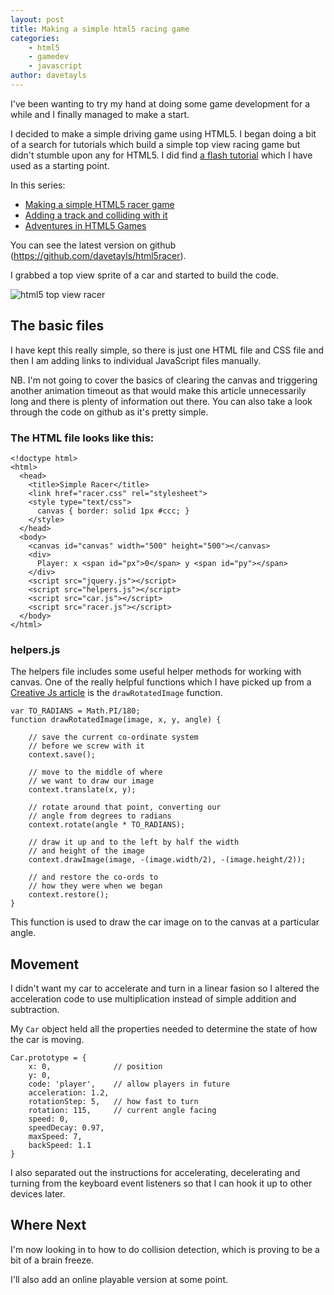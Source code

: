 ```yaml
---
layout: post
title: Making a simple html5 racing game
categories:
    - html5
    - gamedev
    - javascript
author: davetayls
---
```


I've been wanting to try my hand at doing some game development for a while and I finally managed to make a start.

I decided to make a simple driving game using HTML5. I began doing a bit of a search for tutorials which build a simple top view racing game but didn't stumble upon any for HTML5. I did find [a flash tutorial](http://www.emanueleferonato.com/2007/05/15/create-a-flash-racing-game-tutorial/) which I have used as a starting point.

In this series:

 - [Making a simple HTML5 racer game](/blog/2012/11/27/making-a-simple-html5-racing-game/)
 - [Adding a track and colliding with it](/blog/2013/02/19/adding-a-track-and-colliding-with-it/)
 - [Adventures in HTML5 Games](/blog/2013/03/25/adventures-in-html5-games-akqa-anoraks)

You can see the latest version on github (<https://github.com/davetayls/html5racer>).

I grabbed a top view sprite of a car and started to build the code.

![html5 top view racer](https://lh4.googleusercontent.com/-gN4Z6GZyw0I/UBh0dE3XkYI/AAAAAAAArOQ/sLmurCojpWg/s800/Screen%2520Shot%25202012-07-22%2520at%252013.51.57.png)

The basic files
--

I have kept this really simple, so there is just one HTML file and CSS file and then I am adding links to individual JavaScript files manually.

NB. I'm not going to cover the basics of clearing the canvas and triggering another animation timeout as that would make this article unnecessarily long and there is plenty of information out there. You can also take a look through the code on github as it's pretty simple.

### The HTML file looks like this:

    <!doctype html>
    <html>
      <head>
        <title>Simple Racer</title>
        <link href="racer.css" rel="stylesheet">
        <style type="text/css">
          canvas { border: solid 1px #ccc; }
        </style>
      </head>
      <body>
        <canvas id="canvas" width="500" height="500"></canvas>
        <div>
          Player: x <span id="px">0</span> y <span id="py"></span>
        </div>
        <script src="jquery.js"></script>
        <script src="helpers.js"></script>
        <script src="car.js"></script>
        <script src="racer.js"></script>
      </body>
    </html>


### helpers.js

The helpers file includes some useful helper methods for working with canvas. One of the really helpful functions which I have picked up from a [Creative Js article](http://creativejs.com/2012/01/day-10-drawing-rotated-images-into-canvas/) is the `drawRotatedImage` function.

    var TO_RADIANS = Math.PI/180;
    function drawRotatedImage(image, x, y, angle) {

        // save the current co-ordinate system
        // before we screw with it
        context.save();

        // move to the middle of where
        // we want to draw our image
        context.translate(x, y);

        // rotate around that point, converting our
        // angle from degrees to radians
        context.rotate(angle * TO_RADIANS);

        // draw it up and to the left by half the width
        // and height of the image
        context.drawImage(image, -(image.width/2), -(image.height/2));

        // and restore the co-ords to
        // how they were when we began
        context.restore();
    }

This function is used to draw the car image on to the canvas at a particular angle.


Movement
--

I didn't want my car to accelerate and turn in a linear fasion so I altered the acceleration code to use multiplication instead of simple addition and subtraction.

My `Car` object held all the properties needed to determine the state of how the car is moving.

	Car.prototype = {
		x: 0,              // position
		y: 0,
		code: 'player',    // allow players in future
		acceleration: 1.2,
		rotationStep: 5,   // how fast to turn
		rotation: 115,     // current angle facing
		speed: 0,
		speedDecay: 0.97,
		maxSpeed: 7,
		backSpeed: 1.1
	}



I also separated out the instructions for accelerating, decelerating and turning from the keyboard event listeners so that I can hook it up to other devices later.

Where Next
--

I'm now looking in to how to do collision detection, which is proving to be a bit of a brain freeze.

I'll also add an online playable version at some point.




